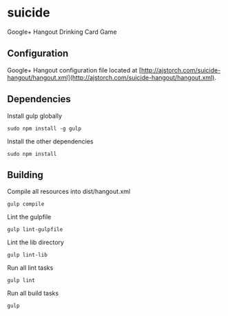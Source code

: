 # suicide
Google+ Hangout Drinking Card Game

## Configuration
Google+ Hangout configuration file located at [http://ajstorch.com/suicide-hangout/hangout.xml](http://ajstorch.com/suicide-hangout/hangout.xml).

## Dependencies
Install gulp globally
    
    sudo npm install -g gulp
    
Install the other dependencies

    sudo npm install

## Building
Compile all resources into dist/hangout.xml

    gulp compile
    
Lint the gulpfile

    gulp lint-gulpfile
    
Lint the lib directory

    gulp lint-lib
    
Run all lint tasks

    gulp lint
    
Run all build tasks

    gulp
